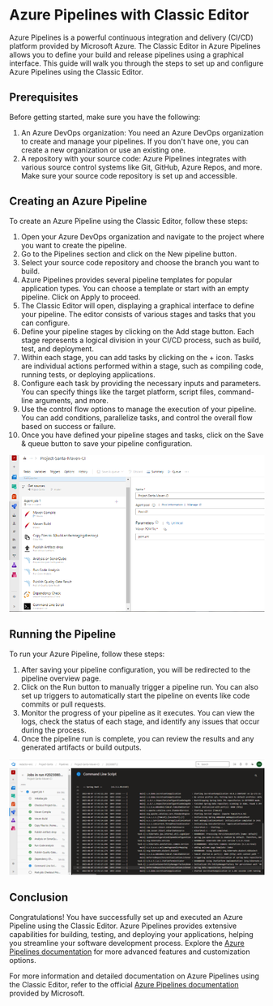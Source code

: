 # Azure Pipelines with Classic Editor

Azure Pipelines is a powerful continuous integration and delivery (CI/CD) platform provided by Microsoft Azure. The Classic Editor in Azure Pipelines allows you to define your build and release pipelines using a graphical interface. This guide will walk you through the steps to set up and configure Azure Pipelines using the Classic Editor.

## Prerequisites

Before getting started, make sure you have the following:

1. An Azure DevOps organization: You need an Azure DevOps organization to create and manage your pipelines. If you don't have one, you can create a new organization or use an existing one.
2. A repository with your source code: Azure Pipelines integrates with various source control systems like Git, GitHub, Azure Repos, and more. Make sure your source code repository is set up and accessible.

## Creating an Azure Pipeline

To create an Azure Pipeline using the Classic Editor, follow these steps:

1. Open your Azure DevOps organization and navigate to the project where you want to create the pipeline.
2. Go to the Pipelines section and click on the New pipeline button.
3. Select your source code repository and choose the branch you want to build.
4. Azure Pipelines provides several pipeline templates for popular application types. You can choose a template or start with an empty pipeline. Click on Apply to proceed.
5. The Classic Editor will open, displaying a graphical interface to define your pipeline. The editor consists of various stages and tasks that you can configure.
6. Define your pipeline stages by clicking on the Add stage button. Each stage represents a logical division in your CI/CD process, such as build, test, and deployment.
7. Within each stage, you can add tasks by clicking on the + icon. Tasks are individual actions performed within a stage, such as compiling code, running tests, or deploying applications.
8. Configure each task by providing the necessary inputs and parameters. You can specify things like the target platform, script files, command-line arguments, and more.
9. Use the control flow options to manage the execution of your pipeline. You can add conditions, parallelize tasks, and control the overall flow based on success or failure.
10. Once you have defined your pipeline stages and tasks, click on the Save & queue button to save your pipeline configuration.
 
![Pipeline-stages](https://github.com/EmAdd9/Azure-DevOps/blob/c426d4b279440734ac1cf8be7f66dc0abe382b2a/images/Pipeline-stages.png)

## Running the Pipeline

To run your Azure Pipeline, follow these steps:

1. After saving your pipeline configuration, you will be redirected to the pipeline overview page.
2. Click on the Run button to manually trigger a pipeline run. You can also set up triggers to automatically start the pipeline on events like code commits or pull requests.
3. Monitor the progress of your pipeline as it executes. You can view the logs, check the status of each stage, and identify any issues that occur during the process.
4. Once the pipeline run is complete, you can review the results and any generated artifacts or build outputs.
   
![pipeline](https://github.com/EmAdd9/Azure-DevOps/blob/c426d4b279440734ac1cf8be7f66dc0abe382b2a/images/Azure-pipeline-ci.png)

## Conclusion

Congratulations! You have successfully set up and executed an Azure Pipeline using the Classic Editor. Azure Pipelines provides extensive capabilities for building, testing, and deploying your applications, helping you streamline your software development process. Explore the [Azure Pipelines documentation](https://docs.microsoft.com/azure/devops/pipelines/) for more advanced features and customization options.

For more information and detailed documentation on Azure Pipelines using the Classic Editor, refer to the official [Azure Pipelines documentation](https://docs.microsoft.com/azure/devops/pipelines/) provided by Microsoft.
